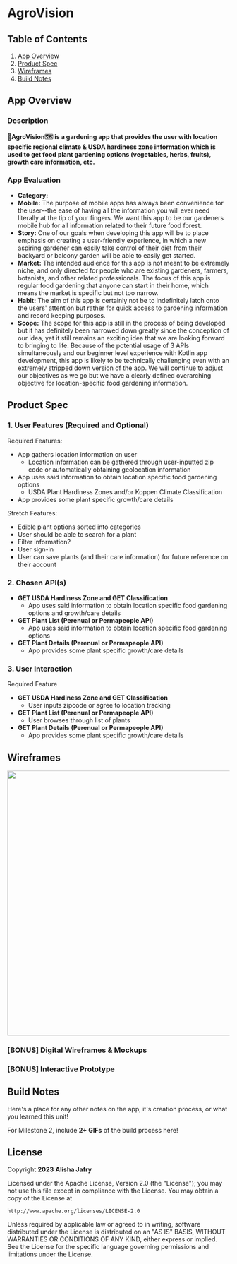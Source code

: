 # **AgroVision**

## Table of Contents

1. [App Overview](#App-Overview)
1. [Product Spec](#Product-Spec)
1. [Wireframes](#Wireframes)
1. [Build Notes](#Build-Notes)

## App Overview

### Description 

**🌱AgroVision🗺️ is a gardening app that provides the user with location specific regional climate & USDA hardiness zone information which is used to get food plant gardening options (vegetables, herbs, fruits), growth care information, etc.**

### App Evaluation

<!-- Evaluation of your app across the following attributes -->

- **Category:** 
- **Mobile:** The purpose of mobile apps has always been convenience for the user--the ease of having all the information you will ever need literally at the tip of your fingers. We want this app to be our gardeners mobile hub for all information related to their future food forest.
- **Story:** One of our goals when developing this app will be to place emphasis on creating a user-friendly experience, in which a new aspiring gardener can easily take control of their diet from their backyard or balcony garden will be able to easily get started. 
- **Market:** The intended audience for this app is not meant to be extremely niche, and only directed for people who are existing gardeners, farmers, botanists, and other related professionals. The focus of this app is regular food gardening that anyone can start in their home, which means the market is specific but not too narrow.
- **Habit:** The aim of this app is certainly not be to indefinitely latch onto the users' attention but rather for quick access to gardening information and record keeping purposes.
- **Scope:** The scope for this app is still in the process of being developed but it has definitely been narrowed down greatly since the conception of our idea, yet it still remains an exciting idea that we are looking forward to bringing to life. Because of the potential usage of 3 APIs simultaneously and our beginner level experience with Kotlin app development, this app is likely to be technically challenging even with an extremely stripped down version of the app. We will continue to adjust our objectives as we go but we have a clearly defined overarching objective for location-specific food gardening information.


## Product Spec

### 1. User Features (Required and Optional)

Required Features:

- App gathers location information on user
    - Location information can be gathered through user-inputted zip code or automatically obtaining geolocation information
- App uses said information to obtain location specific food gardening options
    - USDA Plant Hardiness Zones and/or Koppen Climate Classification
- App provides some plant specific growth/care details

Stretch Features:

- Edible plant options sorted into categories
- User should be able to search for a plant
- Filter information? 
- User sign-in 
- User can save plants (and their care information) for future reference on their account

### 2. Chosen API(s)

- **GET USDA Hardiness Zone and GET Classification**
  - App uses said information to obtain location specific food gardening options and growth/care details
- **GET Plant List (Perenual or Permapeople API)**
    - App uses said information to obtain location specific food gardening options
- **GET Plant Details (Perenual or Permapeople API)**
    - App provides some plant specific growth/care details

### 3. User Interaction

Required Feature

- **GET USDA Hardiness Zone and GET Classification**
  - User inputs zipcode or agree to location tracking
- **GET Plant List (Perenual or Permapeople API)**
    - User browses through list of plants
- **GET Plant Details (Perenual or Permapeople API)**
    - App provides some plant specific growth/care details

## Wireframes

<!-- Add picture of your hand sketched wireframes in this section -->
<img src="YOUR_WIREFRAME_IMAGE_URL" width=600>

### [BONUS] Digital Wireframes & Mockups

### [BONUS] Interactive Prototype

## Build Notes

Here's a place for any other notes on the app, it's creation 
process, or what you learned this unit!  

For Milestone 2, include **2+ GIFs** of the build process here!

## License

Copyright **2023** **Alisha Jafry**

Licensed under the Apache License, Version 2.0 (the "License");
you may not use this file except in compliance with the License.
You may obtain a copy of the License at

    http://www.apache.org/licenses/LICENSE-2.0

Unless required by applicable law or agreed to in writing, software
distributed under the License is distributed on an "AS IS" BASIS,
WITHOUT WARRANTIES OR CONDITIONS OF ANY KIND, either express or implied.
See the License for the specific language governing permissions and
limitations under the License.

